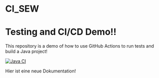 # CI_SEW
# Testing and CI/CD Demo!!

This repository is a demo of how to use GitHub Actions to run tests and build a Java project!

[![Java CI](https://github.com/InfernoLotus/CI_SEW/actions/workflows/ci.yml/badge.svg)](https://github.com/InfernoLotus/CI_SEW/actions/workflows/ci.yml)

Hier ist eine neue Dokumentation!